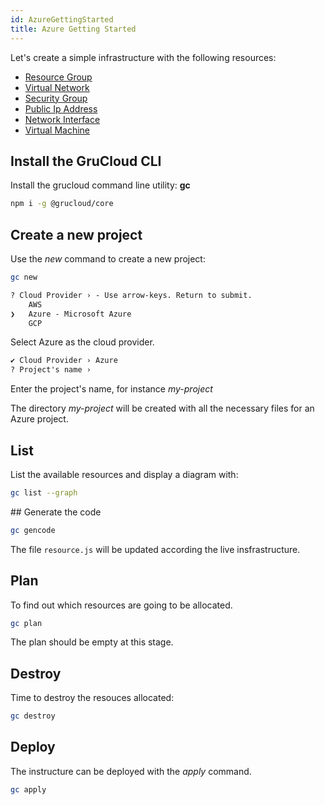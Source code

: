 ```yaml
---
id: AzureGettingStarted
title: Azure Getting Started
---
```


Let's create a simple infrastructure with the following resources:

- [Resource Group](./resources/resourceManagement/ResourceGroup.md)
- [Virtual Network](./resources/virtualNetworks/VirtualNetwork.md)
- [Security Group](./resources/virtualNetworks/SecurityGroup.md)
- [Public Ip Address](./resources/virtualNetworks/PublicIpAddress.md)
- [Network Interface](./resources/virtualNetworks/NetworkInterface.md)
- [Virtual Machine](./resources/compute/VirtualMachine.md)

## Install the GruCloud CLI

Install the grucloud command line utility: **gc**

```bash
npm i -g @grucloud/core
```

## Create a new project

Use the _new_ command to create a new project:

```sh
gc new
```

```txt
? Cloud Provider › - Use arrow-keys. Return to submit.
    AWS
❯   Azure - Microsoft Azure
    GCP
```

Select Azure as the cloud provider.

```txt
✔ Cloud Provider › Azure
? Project's name ›
```

Enter the project's name, for instance _my-project_

The directory _my-project_ will be created with all the necessary files for an Azure project.

## List

List the available resources and display a diagram with:

```sh
gc list --graph
```

## Generate the code

```sh
gc gencode
```

The file `resource.js` will be updated according the live insfrastructure.

## Plan

To find out which resources are going to be allocated.

```sh
gc plan
```

The plan should be empty at this stage.

## Destroy

Time to destroy the resouces allocated:

```sh
gc destroy
```

## Deploy

The instructure can be deployed with the _apply_ command.

```sh
gc apply
```
